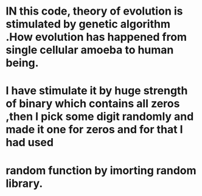 # IN this code, theory of evolution is stimulated by genetic algorithm .How evolution has happened from single cellular amoeba to human being.
# I have stimulate it by huge strength of binary which contains all zeros ,then  I pick some digit randomly and made it one for zeros and for that I had used 
# random function by imorting random library.
